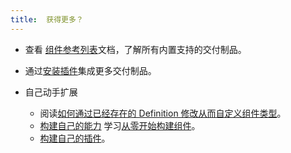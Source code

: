 ```yaml
---
title:  获得更多？
---
```


* 查看 [组件参考列表](./references)文档，了解所有内置支持的交付制品。

* 通过[安装插件](../../how-to/cli/addon/addon)集成更多交付制品。

* 自己动手扩展

  * 阅读[如何通过已经存在的 Definition 修改从而自定义组件类型](../../platform-engineers/cue/definition-edit)。
  * [构建自己的能力](../../platform-engineers/cue/advanced)
    学习[从零开始构建组件](../../platform-engineers/components/custom-component)。
  * [构建自己的插件](../../platform-engineers/addon/intro)。
